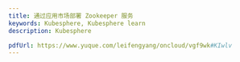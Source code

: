 ```yaml
---
title: 通过应用市场部署 Zookeeper 服务
keywords: Kubesphere, Kubesphere learn
description: Kubesphere

pdfUrl: https://www.yuque.com/leifengyang/oncloud/vgf9wk#KIwlv
---
```

